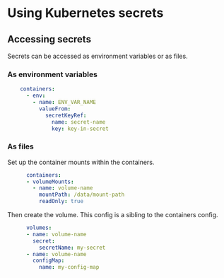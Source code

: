# Using Kubernetes secrets

## Accessing secrets

Secrets can be accessed as environment variables or as files.

### As environment variables

```yaml
    containers:
      - env:
        - name: ENV_VAR_NAME
          valueFrom:
            secretKeyRef:
              name: secret-name
              key: key-in-secret
```

### As files

Set up the container mounts within the containers.

```yaml
      containers:
      - volumeMounts:
        - name: volume-name
          mountPath: /data/mount-path
          readOnly: true
```

Then create the volume. This config is a sibling to the containers config.

```yaml
      volumes:
      - name: volume-name
        secret:
          secretName: my-secret
      - name: volume-name
        configMap:
          name: my-config-map
```
